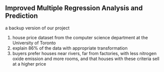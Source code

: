 ## Improved Multiple Regression Analysis and Prediction 
a backup version of our project
1. house price dataset from the computer science department at the University of Toronto
2. explain 86% of the data with appropriate transformation
3. buyers prefer houses near rivers, far from factories, with less nitrogen oxide emission and more rooms, and that houses with these criteria sell at a higher price
